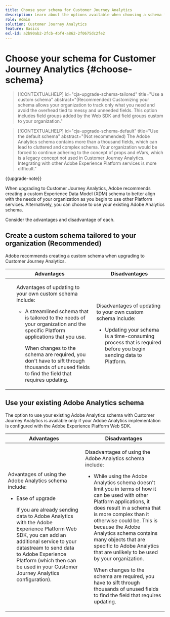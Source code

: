 ```yaml
---
title: Choose your schema for Customer Journey Analytics
description: Learn about the options available when choosing a schema for Customer Journey Analytics and the advantages and disadvantages of each
role: Admin
solution: Customer Journey Analytics
feature: Basics
exl-id: a2b90ab2-2fcb-4bf4-a862-2f0675dc2fe2
---
```

# Choose your schema for Customer Journey Analytics {#choose-schema}

<!-- markdownlint-disable MD034 -->

>[!CONTEXTUALHELP]
>id="cja-upgrade-schema-tailored"
>title="Use a custom schema"
>abstract="(Recommended) Customizing your schema allows your organization to track only what you need and avoid the overhead tied to messy and unneeded fields. This option includes field groups added by the Web SDK and field groups custom to your organization."

<!-- markdownlint-enable MD034 -->

<!-- markdownlint-disable MD034 -->

>[!CONTEXTUALHELP]
>id="cja-upgrade-schema-default"
>title="Use the default schema"
>abstract="(Not recommended) The Adobe Analytics schema contains more than a thousand fields, which can lead to cluttered and complex schema. Your organization would be forced to continue adhering to the concept of props and eVars, which is a legacy concept not used in Customer Journey Analytics. Integrating with other Adobe Experience Platform services is more difficult."

<!-- markdownlint-enable MD034 -->

{{upgrade-note}}

<!-- this page exists as the "Learn more" link in the info icons for the options "I am comfortable using my Adobe Analytics schema as a basis" and "I want to use a schema tailored to my organization" -->

When upgrading to Customer Journey Analytics, Adobe recommends creating a custom Experience Data Model (XDM) schema to better align with the needs of your organization as you begin to use other Platform services. Alternatively, you can choose to use your existing Adobe Analytics schema.

Consider the advantages and disadvantage of each.

## Create a custom schema tailored to your organization (Recommended)

Adobe recommends creating a custom schema when upgrading to Customer Journey Analytics.

| Advantages | Disadvantages |
|----------|---------|
|<ul><p>Advantages of updating to your own custom schema include:</p><ul><li>A streamlined schema that is tailored to the needs of your organization and the specific Platform applications that you use.</li><p>When changes to the schema are required, you don't have to sift through thousands of unused fields to find the field that requires updating.</p></ul> | <p>Disadvantages of updating to your own custom schema include:</p><ul><li>Updating your schema is a time-consuming process that is required before you begin sending data to Platform.</li></ul> |

## Use your existing Adobe Analytics schema

The option to use your existing Adobe Analytics schema with Customer Journey Analytics is available only if your Adobe Analytics implementation is configured with the Adobe Experience Platform Web SDK. <!-- correct? Or can you do this with an AppMeasurement implementation?-->

| Advantages | Disadvantages |
|----------|---------|
|<p>Advantages of using the Adobe Analytics schema include:</p><ul><li>Ease of upgrade<p>If you are already sending data to Adobe Analytics with the Adobe Experience Platform Web SDK, you can add an additional service to your datastream to send data to Adobe Experience Platform (which then can be used in your Customer Journey Analytics configuration).</p></li></ul> | <p>Disadvantages of using the Adobe Analytics schema include:</p><ul><li>While using the Adobe Analytics schema doesn't limit you in terms of how it can be used with other Platform applications, it does result in a schema that is more complex than it otherwise could be. This is because the Adobe Analytics schema contains many objects that are specific to Adobe Analytics that are unlikely to be used by your organization.<p>When changes to the schema are required, you have to sift through thousands of unused fields to find the field that requires updating.</p></li></ul> |




<!-- Not sure about any of this: 

If you plan to use your Adobe Analytics schema, the following steps are required:

For Adobe Analytics implementations using AppMeasurement:

1. Datastream mapping

For Adobe Analytics implementations using the Web SDK:

1. 



the upgrade steps provided by the Customer Journey Analytics Upgrade Guide.

If you want to create an XDM schema to use with Customer Journey Analytics, continue with [Create an XDM schema to use with Customer Journey Analytics](/help/getting-started/cja-upgrade/cja-upgrade-schema-create.md).


Tags: (All 3 require data prep mapping. Would need to go into the datastream and map every single field to its appropriate place in XDM. Because whenever you use the data object, it always requires mapping. If you send something in the data object and it doesn't get mapped, the it is permanently lost and can't be recovered.)

1. Shim - Intercepts and instead of sending data to a report suite, it sends it to a Data View. (Data object)

1. Russ special - convert current implementation to a Web SDK implementation - put everything in the data object. 

1. Plop entire data layer into the data object and send that to the datastream. (not documented. Might be the Web SDK docs.)

-->
